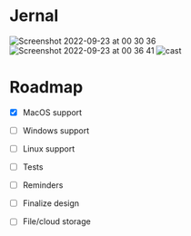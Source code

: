 # Jernal

![Screenshot 2022-09-23 at 00 30 36](https://user-images.githubusercontent.com/5494102/191863116-4249f8c8-b83f-45db-9ce4-e2aa2be0227e.png)
![Screenshot 2022-09-23 at 00 36 41](https://user-images.githubusercontent.com/5494102/191863326-f9fb37bb-44e2-49e8-b7b2-ce8b98933547.png)
![cast](https://user-images.githubusercontent.com/5494102/194423646-23fd6b15-ec94-418c-aa5c-b7c954782751.gif)



# Roadmap

- [x] MacOS support
- [ ] Windows support
- [ ] Linux support

- [ ] Tests

- [ ] Reminders
- [ ] Finalize design

- [ ] File/cloud storage
